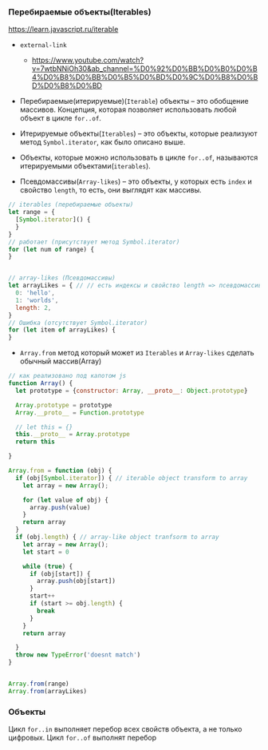 ### Перебираемые объекты(Iterables)

https://learn.javascript.ru/iterable

- `external-link`
    - https://www.youtube.com/watch?v=7wtbNNiOh30&ab_channel=%D0%92%D0%BB%D0%B0%D0%B4%D0%B8%D0%BB%D0%B5%D0%BD%D0%9C%D0%B8%D0%BD%D0%B8%D0%BD


- Перебираемые(итерируемые)(`Iterable`) объекты – это обобщение массивов. Концепция, которая позволяет использовать
  любой объект в цикле `for..of`.
- Итерируемые объекты(`Iterables`) – это объекты, которые реализуют метод `Symbol.iterator`, как было описано выше.
- Объекты, которые можно использовать в цикле `for..of`, называются итерируемыми объектами(`iterables`).
- Псевдомассивы(`Array-likes`) – это объекты, у которых есть `index` и свойство `length`, то есть, они выглядят как
  массивы.

```js
// iterables (перебираемые объекты)
let range = {
  [Symbol.iterator]() {
  }
}
// работает (присутствует метод Symbol.iterator)
for (let num of range) {
}


// array-likes (Псевдомассивы)
let arrayLikes = { // // есть индексы и свойство length => псевдомассив
  0: 'hello',
  1: 'worlds',
  length: 2,
}
// Ошибка (отсутствует Symbol.iterator)
for (let item of arrayLikes) {
}

```

- `Array.from` метод который может из `Iterables`  и `Array-likes` сделать обычный массив(Array)

```js
// как реализовано под капотом js
function Array() {
  let prototype = {constructor: Array, __proto__: Object.prototype}

  Array.prototype = prototype
  Array.__proto__ = Function.prototype

  // let this = {}
  this.__proto__ = Array.prototype
  return this

}

Array.from = function (obj) {
  if (obj[Symbol.iterator]) { // iterable object transform to array
    let array = new Array();

    for (let value of obj) {
      array.push(value)
    }
    return array
  }
  if (obj.length) { // array-like object tranfsorm to array
    let array = new Array();
    let start = 0

    while (true) {
      if (obj[start]) {
        array.push(obj[start])
      }
      start++
      if (start >= obj.length) {
        break
      }
    }
    return array

  }
  throw new TypeError('doesnt match')
}


Array.from(range)
Array.from(arrayLikes)

```

### Объекты

Цикл `for..in` выполняет перебор всех свойств объекта, а не только цифровых.
Цикл `for..of` выполнят перебор
